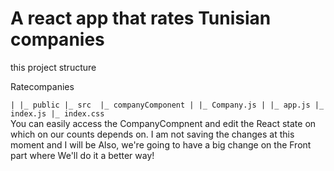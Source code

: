# A react app that rates Tunisian companies 

this project structure 

Ratecompanies

`
|
|_ public
|_ src 
  |_ companyComponent
  | |_ Company.js
  |
  |_ app.js
  |_ index.js
  |_ index.css
  `
  <br>
  You can easily access the CompanyCompnent and edit the React state on which on our counts depends on. I am not saving the changes at this moment and I will be 
  Also, we're going to have a big change on the Front part where We'll do it a better way! 
